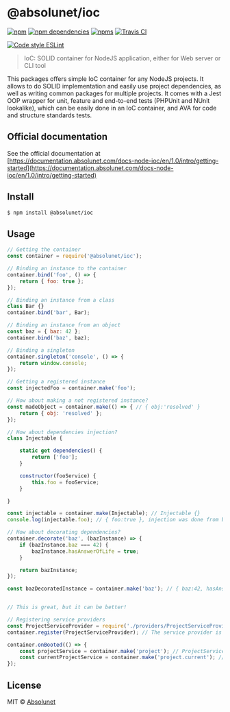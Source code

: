 # @absolunet/ioc

[![npm](https://img.shields.io/npm/v/@absolunet/ioc.svg)](https://www.npmjs.com/package/@absolunet/ioc)
[![npm dependencies](https://david-dm.org/absolunet/node-ioc/status.svg)](https://david-dm.org/absolunet/node-ioc)
[![npms](https://badges.npms.io/%40absolunet%2Fioc.svg)](https://npms.io/search?q=%40absolunet%2Fioc)
[![Travis CI](https://travis-ci.com/absolunet/node-ioc.svg?branch=master)](https://travis-ci.com/absolunet/node-ioc/builds)

[![Code style ESLint](https://img.shields.io/badge/code_style-@absolunet/node-659d32.svg)](https://github.com/absolunet/eslint-config-node)

> IoC: SOLID container for NodeJS application, either for Web server or CLI tool

This packages offers simple IoC container for any NodeJS projects. It allows to do SOLID implementation and easily use project dependencies, as well as writing common packages for multiple projects. It comes with a Jest OOP wrapper for unit, feature and end-to-end tests (PHPUnit and NUnit lookalike), which can be easily done in an IoC container, and AVA for code and structure standards tests.

## Official documentation

See the official documentation at [https://documentation.absolunet.com/docs-node-ioc/en/1.0/intro/getting-started](https://documentation.absolunet.com/docs-node-ioc/en/1.0/intro/getting-started)


## Install

```sh
$ npm install @absolunet/ioc
```


## Usage

```js
// Getting the container
const container = require('@absolunet/ioc');

// Binding an instance to the container
container.bind('foo', () => {
	return { foo: true };
});

// Binding an instance from a class
class Bar {}
container.bind('bar', Bar);

// Binding an instance from an object
const baz = { baz: 42 };
container.bind('baz', baz);

// Binding a singleton
container.singleton('console', () => {
	return window.console;
});

// Getting a registered instance
const injectedFoo = container.make('foo');

// How about making a not registered instance?
const madeObject = container.make(() => { // { obj:'resolved' }
	return { obj: 'resolved' };
});

// How about dependencies injection?
class Injectable {

	static get dependencies() {
		return ['foo'];
	}

	constructor(fooService) {
		this.foo = fooService;
	}

}

const injectable = container.make(Injectable); // Injectable {}
console.log(injectable.foo); // { foo:true }, injection was done from binding done in upper code.

// How about decorating dependencies?
container.decorate('baz', (bazInstance) => {
	if (bazInstance.baz === 42) {
		bazInstance.hasAnswerOfLife = true;
	}

	return bazInstance;
});

const bazDecoratedInstance = container.make('baz'); // { baz:42, hasAnswerOfLife:true }


// This is great, but it can be better!

// Registering service providers
const ProjectServiceProvider = require('./providers/ProjectServiceProvider'); // It binds 'project' and 'project.current' service
container.register(ProjectServiceProvider); // The service provider is registered

container.onBooted(() => {
	const projectService = container.make('project'); // ProjectService {}
	const currentProjectService = container.make('project.current'); // SingleProjectService {}
});
```

## License

MIT © [Absolunet](https://absolunet.com)
